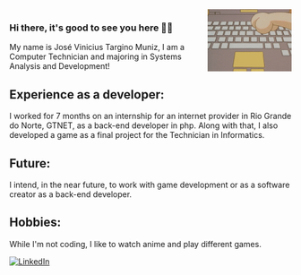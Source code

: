 <img alt="meowth in pc" width="150px" src="meowth coding.gif" align="right" style="margin-left: 10px">

### Hi there, it's good to see you here 👾👋

My name is José Vinicius Targino Muniz, I am a Computer Technician and majoring in Systems Analysis and Development!

## Experience as a developer:
I worked for 7 months on an internship for an internet provider in Rio Grande do Norte, GTNET, as a back-end developer in php. 
Along with that, I also developed a game as a final project for the Technician in Informatics.
## Future:
I intend, in the near future, to work with game development or as a software creator as a back-end developer.
## Hobbies:
While I'm not coding, I like to watch anime and play different games.

[![LinkedIn](https://img.shields.io/badge/linkedin-%230077B5.svg?style=for-the-badge&logo=linkedin&logoColor=white)](https://www.linkedin.com/in/josé-muniz-374685209/)
